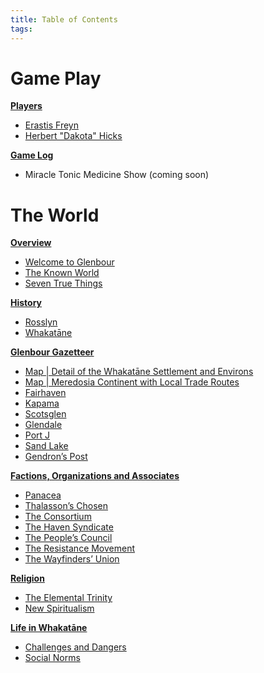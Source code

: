 ```yaml
---
title: Table of Contents
tags:
---
```

# Game Play
**[Players](players-index)**
* [Erastis Freyn](erastis-freyn)
* [Herbert "Dakota" Hicks](herbert-hicks)

**[Game Log](gamelog-index)**
* Miracle Tonic Medicine Show (coming soon)
# The World
**[Overview](overview-index)**
* [Welcome to Glenbour](welcome-to-glenbour.md)
* [The Known World](the-known-world.md)
* [Seven True Things](seven-true-things.md)

**[History](history-index)**
* [Rosslyn](rosslyn.md)
* [Whakatāne](whakatane.md)

**[Glenbour Gazetteer](locations-index)**
* [Map | Detail of the Whakatāne Settlement and Environs](map-whakatane-settlement.md)
* [Map | Meredosia Continent with Local Trade Routes](map-meredosia-continent)
* [Fairhaven](fairhaven.md)
* [Kapama](kapama.md)
* [Scotsglen](scotsglen.md)
* [Glendale](glendale.md)
* [Port J](port-j.md)
* [Sand Lake](sand-lake.md)
* [Gendron’s Post](gendrons-post.md)

**[Factions, Organizations and Associates](factions-index)**
* [Panacea](panacea.md)
* [Thalasson’s Chosen](thalassons-chosen.md)
* [The Consortium](the-consortium.md)
* [The Haven Syndicate](the-haven-syndicate.md)
* [The People’s Council](the-peoples-council.md)
* [The Resistance Movement](the-resistance-movement.md)
* [The Wayfinders’ Union](the-wayfinders-union.md)

**[Religion](religion-index)**
* [The Elemental Trinity](elemental-trinity.md)
* [New Spiritualism](new-spiritualism.md)

**[Life in Whakatāne](life-index)**
* [Challenges and Dangers](challenges-and-dangers.md)
* [Social Norms](social-norms.md)